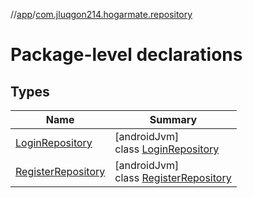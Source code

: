//[app](../../index.md)/[com.jluqgon214.hogarmate.repository](index.md)

# Package-level declarations

## Types

| Name | Summary |
|---|---|
| [LoginRepository](-login-repository/index.md) | [androidJvm]<br>class [LoginRepository](-login-repository/index.md) |
| [RegisterRepository](-register-repository/index.md) | [androidJvm]<br>class [RegisterRepository](-register-repository/index.md) |

